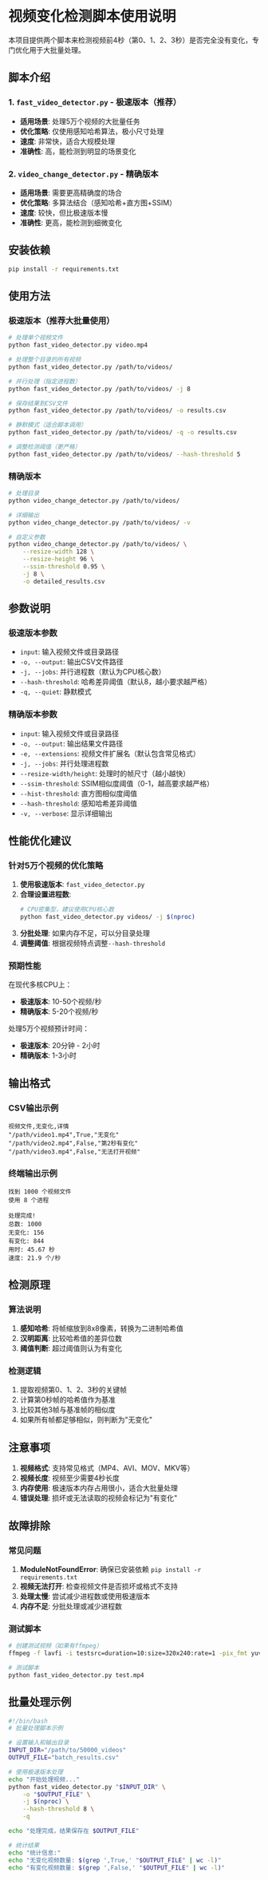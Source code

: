 # 视频变化检测脚本使用说明

本项目提供两个脚本来检测视频前4秒（第0、1、2、3秒）是否完全没有变化，专门优化用于大批量处理。

## 脚本介绍

### 1. `fast_video_detector.py` - 极速版本（推荐）
- **适用场景**: 处理5万个视频的大批量任务
- **优化策略**: 仅使用感知哈希算法，极小尺寸处理
- **速度**: 非常快，适合大规模处理
- **准确性**: 高，能检测到明显的场景变化

### 2. `video_change_detector.py` - 精确版本
- **适用场景**: 需要更高精确度的场合
- **优化策略**: 多算法结合（感知哈希+直方图+SSIM）
- **速度**: 较快，但比极速版本慢
- **准确性**: 更高，能检测到细微变化

## 安装依赖

```bash
pip install -r requirements.txt
```

## 使用方法

### 极速版本（推荐大批量使用）

```bash
# 处理单个视频文件
python fast_video_detector.py video.mp4

# 处理整个目录的所有视频
python fast_video_detector.py /path/to/videos/

# 并行处理（指定进程数）
python fast_video_detector.py /path/to/videos/ -j 8

# 保存结果到CSV文件
python fast_video_detector.py /path/to/videos/ -o results.csv

# 静默模式（适合脚本调用）
python fast_video_detector.py /path/to/videos/ -q -o results.csv

# 调整检测阈值（更严格）
python fast_video_detector.py /path/to/videos/ --hash-threshold 5
```

### 精确版本

```bash
# 处理目录
python video_change_detector.py /path/to/videos/

# 详细输出
python video_change_detector.py /path/to/videos/ -v

# 自定义参数
python video_change_detector.py /path/to/videos/ \
    --resize-width 128 \
    --resize-height 96 \
    --ssim-threshold 0.95 \
    -j 8 \
    -o detailed_results.csv
```

## 参数说明

### 极速版本参数

- `input`: 输入视频文件或目录路径
- `-o, --output`: 输出CSV文件路径
- `-j, --jobs`: 并行进程数（默认为CPU核心数）
- `--hash-threshold`: 哈希差异阈值（默认8，越小要求越严格）
- `-q, --quiet`: 静默模式

### 精确版本参数

- `input`: 输入视频文件或目录路径
- `-o, --output`: 输出结果文件路径
- `-e, --extensions`: 视频文件扩展名（默认包含常见格式）
- `-j, --jobs`: 并行处理进程数
- `--resize-width/height`: 处理时的帧尺寸（越小越快）
- `--ssim-threshold`: SSIM相似度阈值（0-1，越高要求越严格）
- `--hist-threshold`: 直方图相似度阈值
- `--hash-threshold`: 感知哈希差异阈值
- `-v, --verbose`: 显示详细输出

## 性能优化建议

### 针对5万个视频的优化策略

1. **使用极速版本**: `fast_video_detector.py`
2. **合理设置进程数**: 
   ```bash
   # CPU密集型，建议使用CPU核心数
   python fast_video_detector.py videos/ -j $(nproc)
   ```
3. **分批处理**: 如果内存不足，可以分目录处理
4. **调整阈值**: 根据视频特点调整`--hash-threshold`

### 预期性能

在现代多核CPU上：
- **极速版本**: 10-50个视频/秒
- **精确版本**: 5-20个视频/秒

处理5万个视频预计时间：
- **极速版本**: 20分钟 - 2小时
- **精确版本**: 1-3小时

## 输出格式

### CSV输出示例
```csv
视频文件,无变化,详情
"/path/video1.mp4",True,"无变化"
"/path/video2.mp4",False,"第2秒有变化"
"/path/video3.mp4",False,"无法打开视频"
```

### 终端输出示例
```
找到 1000 个视频文件
使用 8 个进程

处理完成!
总数: 1000
无变化: 156
有变化: 844
用时: 45.67 秒
速度: 21.9 个/秒
```

## 检测原理

### 算法说明

1. **感知哈希**: 将帧缩放到8x8像素，转换为二进制哈希值
2. **汉明距离**: 比较哈希值的差异位数
3. **阈值判断**: 超过阈值则认为有变化

### 检测逻辑

1. 提取视频第0、1、2、3秒的关键帧
2. 计算第0秒帧的哈希值作为基准
3. 比较其他3帧与基准帧的相似度
4. 如果所有帧都足够相似，则判断为"无变化"

## 注意事项

1. **视频格式**: 支持常见格式（MP4、AVI、MOV、MKV等）
2. **视频长度**: 视频至少需要4秒长度
3. **内存使用**: 极速版本内存占用很小，适合大批量处理
4. **错误处理**: 损坏或无法读取的视频会标记为"有变化"

## 故障排除

### 常见问题

1. **ModuleNotFoundError**: 确保已安装依赖 `pip install -r requirements.txt`
2. **视频无法打开**: 检查视频文件是否损坏或格式不支持
3. **处理太慢**: 尝试减少进程数或使用极速版本
4. **内存不足**: 分批处理或减少进程数

### 测试脚本

```bash
# 创建测试视频（如果有ffmpeg）
ffmpeg -f lavfi -i testsrc=duration=10:size=320x240:rate=1 -pix_fmt yuv420p test.mp4

# 测试脚本
python fast_video_detector.py test.mp4
```

## 批量处理示例

```bash
#!/bin/bash
# 批量处理脚本示例

# 设置输入和输出目录
INPUT_DIR="/path/to/50000_videos"
OUTPUT_FILE="batch_results.csv"

# 使用极速版本处理
echo "开始处理视频..."
python fast_video_detector.py "$INPUT_DIR" \
    -o "$OUTPUT_FILE" \
    -j $(nproc) \
    --hash-threshold 8 \
    -q

echo "处理完成，结果保存在 $OUTPUT_FILE"

# 统计结果
echo "统计信息:"
echo "无变化视频数量: $(grep ',True,' "$OUTPUT_FILE" | wc -l)"
echo "有变化视频数量: $(grep ',False,' "$OUTPUT_FILE" | wc -l)"
```